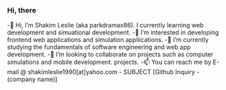 ### Hi, there

-👋 Hi, I’m Shakim Leslie (aka parkdramax86). I currently learning web development and simuational development.
-👀 I’m interested in developing frontend web applications and simulation appliications.
-🌱 I’m currently studying the fundamentals of software engineering and web app development.
-💞️ I’m looking to collaborate on projects such as computer simulations and mobile development. projects.
-📫 You can reach me by E-mail @ shakimleslie1990[at]yahoo.com - SUBJECT [Github Inquiry - (company name)]

<!--
**parkdramax86/parkdramax86** is a ✨ _special_ ✨ repository because its `README.md` (this file) appears on your GitHub profile.

Here are some ideas to get you started:

- 🔭 I’m currently working on ...
- 🌱 I’m currently learning ...
- 👯 I’m looking to collaborate on ...
- 🤔 I’m looking for help with ...
- 💬 Ask me about ...
- 📫 How to reach me: ...
- 😄 Pronouns: ...
- ⚡ Fun fact: ...
-->
